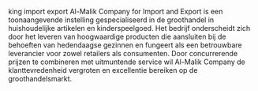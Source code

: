 king import export
Al-Malik Company for Import and Export is een toonaangevende instelling gespecialiseerd in de groothandel in huishoudelijke artikelen en kinderspeelgoed. Het bedrijf onderscheidt zich door het leveren van hoogwaardige producten die aansluiten bij de behoeften van hedendaagse gezinnen en fungeert als een betrouwbare leverancier voor zowel retailers als consumenten. Door concurrerende prijzen te combineren met uitmuntende service wil Al-Malik Company de klanttevredenheid vergroten en excellentie bereiken op de groothandelsmarkt.
